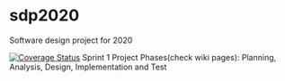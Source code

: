 # sdp2020
Software design project for 2020


[![Coverage Status](https://coveralls.io/repos/github/SDP2020/sdp2020/badge.svg?branch=master)](https://coveralls.io/github/SDP2020/sdp2020?branch=master)
Sprint 1 Project Phases(check wiki pages):
Planning, Analysis, Design, Implementation and Test
